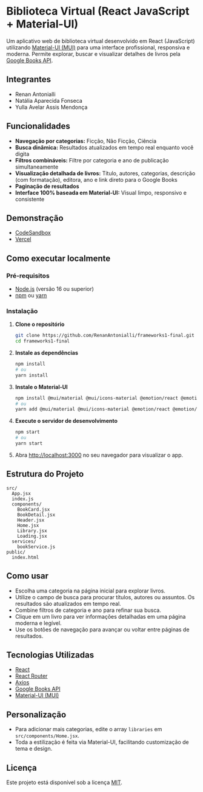 # Biblioteca Virtual (React JavaScript + Material-UI)

Um aplicativo web de biblioteca virtual desenvolvido em React (JavaScript) utilizando [Material-UI (MUI)](https://mui.com/) para uma interface profissional, responsiva e moderna. Permite explorar, buscar e visualizar detalhes de livros pela [Google Books API](https://developers.google.com/books/).

## Integrantes

- Renan Antonialli
- Natália Aparecida Fonseca
- Yulla Avelar Assis Mendonça

## Funcionalidades

- **Navegação por categorias:** Ficção, Não Ficção, Ciência
- **Busca dinâmica:** Resultados atualizados em tempo real enquanto você digita
- **Filtros combináveis:** Filtre por categoria e ano de publicação simultaneamente
- **Visualização detalhada de livros:** Título, autores, categorias, descrição (com formatação), editora, ano e link direto para o Google Books
- **Paginação de resultados**
- **Interface 100% baseada em Material-UI:** Visual limpo, responsivo e consistente

## Demonstração

- [CodeSandbox](https://codesandbox.io/p/sandbox/y9my8c)
- [Vercel](https://frameworks1-final-git-main-renans-projects-2cf7e8fa.vercel.app)

## Como executar localmente

### Pré-requisitos

- [Node.js](https://nodejs.org/) (versão 16 ou superior)
- [npm](https://www.npmjs.com/) ou [yarn](https://yarnpkg.com/)

### Instalação

1. **Clone o repositório**
   ```bash
   git clone https://github.com/RenanAntonialli/frameworks1-final.git
   cd frameworks1-final
   ```

2. **Instale as dependências**
   ```bash
   npm install
   # ou
   yarn install
   ```

3. **Instale o Material-UI**
   ```bash
   npm install @mui/material @mui/icons-material @emotion/react @emotion/styled
   # ou
   yarn add @mui/material @mui/icons-material @emotion/react @emotion/styled
   ```

4. **Execute o servidor de desenvolvimento**
   ```bash
   npm start
   # ou
   yarn start
   ```

5. Abra [http://localhost:3000](http://localhost:3000) no seu navegador para visualizar o app.

## Estrutura do Projeto

```
src/
  App.jsx
  index.js
  components/
    BookCard.jsx
    BookDetail.jsx
    Header.jsx
    Home.jsx
    Library.jsx
    Loading.jsx
  services/
    bookService.js
public/
  index.html
```

## Como usar

- Escolha uma categoria na página inicial para explorar livros.
- Utilize o campo de busca para procurar títulos, autores ou assuntos. Os resultados são atualizados em tempo real.
- Combine filtros de categoria e ano para refinar sua busca.
- Clique em um livro para ver informações detalhadas em uma página moderna e legível.
- Use os botões de navegação para avançar ou voltar entre páginas de resultados.

## Tecnologias Utilizadas

- [React](https://reactjs.org/)
- [React Router](https://reactrouter.com/)
- [Axios](https://axios-http.com/)
- [Google Books API](https://developers.google.com/books/)
- [Material-UI (MUI)](https://mui.com/)

## Personalização

- Para adicionar mais categorias, edite o array `libraries` em `src/components/Home.jsx`.
- Toda a estilização é feita via Material-UI, facilitando customização de tema e design.

## Licença

Este projeto está disponível sob a licença [MIT](LICENSE).
